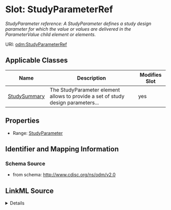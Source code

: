 # Slot: StudyParameterRef


_StudyParameter reference: A StudyParameter defines a study design parameter for which the value or values are delivered in the ParameterValue child element or elements._



URI: [odm:StudyParameterRef](http://www.cdisc.org/ns/odm/v2.0/StudyParameterRef)



<!-- no inheritance hierarchy -->




## Applicable Classes

| Name | Description | Modifies Slot |
| --- | --- | --- |
[StudySummary](StudySummary.md) | The StudyParameter element allows to provide a set of study design parameters... |  yes  |







## Properties

* Range: [StudyParameter](StudyParameter.md)





## Identifier and Mapping Information







### Schema Source


* from schema: http://www.cdisc.org/ns/odm/v2.0




## LinkML Source

<details>
```yaml
name: StudyParameterRef
description: 'StudyParameter reference: A StudyParameter defines a study design parameter
  for which the value or values are delivered in the ParameterValue child element
  or elements.'
from_schema: http://www.cdisc.org/ns/odm/v2.0
rank: 1000
identifier: false
alias: StudyParameterRef
domain_of:
- StudySummary
range: StudyParameter

```
</details>